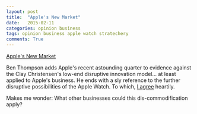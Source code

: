 ```yaml
---
layout: post
title:  "Apple's New Market"
date:   2015-02-11
categories: opinion business
tags: opinion business apple watch stratechery
comments: True
---
```


[Apple's New Market](http://stratechery.com/2015/apples-new-market/)

Ben Thompson adds Apple's recent astounding quarter to evidence
against the Clay Christensen's low-end disruptive innovation
model... at least applied to Apple's business.  He ends with a sly
reference to the further disruptive possibilities of the Apple Watch.
To which,
[I agree](http://blog.benwen.com/opinion/product/2015/01/29/apple-pocket-phone/)
heartily.

Makes me wonder: What other businesses could this dis-commodification apply?


